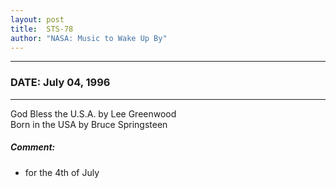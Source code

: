 ```yaml
---
layout: post
title:  STS-78
author: "NASA: Music to Wake Up By"
---
```


----
### DATE: July 04, 1996
----
God Bless the U.S.A. by Lee Greenwood<br />Born in the USA by Bruce Springsteen

##### Comment:
* for the 4th of July


